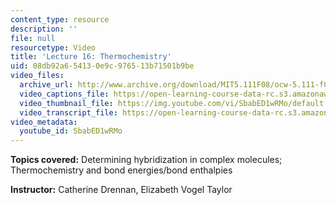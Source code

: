 ```yaml
---
content_type: resource
description: ''
file: null
resourcetype: Video
title: 'Lecture 16: Thermochemistry'
uid: 08db92a6-5413-0e9c-9765-13b71501b9be
video_files:
  archive_url: http://www.archive.org/download/MIT5.111F08/ocw-5.111-f08-lec16_300k.mp4
  video_captions_file: https://open-learning-course-data-rc.s3.amazonaws.com/5-111-principles-of-chemical-science-fall-2008/bae9b9de2455578f8287e7fcc2c9ab5b_SbabED1wRMo.vtt
  video_thumbnail_file: https://img.youtube.com/vi/SbabED1wRMo/default.jpg
  video_transcript_file: https://open-learning-course-data-rc.s3.amazonaws.com/5-111-principles-of-chemical-science-fall-2008/712391c0bdfe0df7c2b159132b2fa413_SbabED1wRMo.pdf
video_metadata:
  youtube_id: SbabED1wRMo
---
```


**Topics covered:** Determining hybridization in complex molecules; Thermochemistry and bond energies/bond enthalpies

**Instructor:** Catherine Drennan, Elizabeth Vogel Taylor